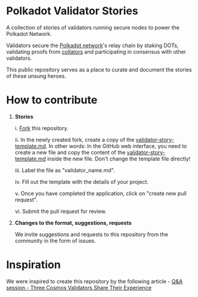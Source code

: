 # Polkadot Validator Stories
A collection of stories of validators running secure nodes to power the Polkadot Network.

Validators secure the [Polkadot network](https://polkadot.network/)'s relay chain by staking DOTs, validating proofs from [collators](https://wiki.polkadot.network/docs/en/maintain-collator) and participating in consensus with other validators.

This public repository serves as a place to curate and document the stories of these unsung heroes.

# How to contribute
1. **Stories**

      i. [Fork](https://github.com/buidl-labs/polkadot-validator-stories/fork) this repository.
  
      ii. In the newly created fork, create a copy of the [validator-story-template.md](https://github.com/buidl-labs/polkadot-validator-stories/blob/master/stories/validator-story-template.md). In other words: In the GitHub web interface, you need to create a new file and copy the content of the [validator-story-template.md](https://github.com/buidl-labs/polkadot-validator-stories/blob/master/stories/validator-story-template.md) inside the new file. Don't change the template file directly!
 
     iii. Label the file as "validator_name.md".
  
      iv. Fill out the template with the details of your project.
  
      v. Once you have completed the application, click on "create new pull request".
  
      vi. Submit the pull request for review.
  
2. **Changes to the format, suggestions, requests**

    We invite suggestions and requests to this repository from the community in the form of issues.
    
# Inspiration
We were inspired to create this repository by the following article - [Q&A session - Three Cosmos Validators Share Their Experience](https://blog.cosmos.network/q-a-session-three-cosmos-validators-share-their-experience-ce6501a5d61c)
